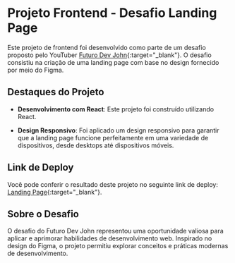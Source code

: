 # Projeto Frontend - Desafio Landing Page

Este projeto de frontend foi desenvolvido como parte de um desafio proposto pelo YouTuber [Futuro Dev John](https://www.youtube.com/@futuroDevJohn){:target="_blank"}. O desafio consistiu na criação de uma landing page com base no design fornecido por meio do Figma.

## Destaques do Projeto

- **Desenvolvimento com React**: Este projeto foi construído utilizando React.

- **Design Responsivo**: Foi aplicado um design responsivo para garantir que a landing page funcione perfeitamente em uma variedade de dispositivos, desde desktops até dispositivos móveis.

## Link de Deploy

Você pode conferir o resultado deste projeto no seguinte link de deploy: [Landing Page](https://desafio-frontend-devjohn-git-main-viniciusrimes.vercel.app){:target="_blank"}.

## Sobre o Desafio

O desafio do Futuro Dev John representou uma oportunidade valiosa para aplicar e aprimorar habilidades de desenvolvimento web. Inspirado no design do Figma, o projeto permitiu explorar conceitos e práticas modernas de desenvolvimento.





 
